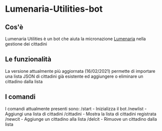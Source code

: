 # Lumenaria-Utilities-bot
## Cos'è
Lumenaria Utilities è un bot che aiuta la micronazione [Lumenaria](https://t.me/RepubblicaLumenaria) nella gestione dei cittadini
## Le funzionalità
La versione attualmente più aggiornata (16/02/2021) permette di importare una lista JSON di cittadini già esistente ed aggiungere o eliminare un cittadino dalla lista
## I comandi
I comandi attualmente presenti sono:
/start - Inizializza il bot
/newlist - Aggiungi una lista di cittadini
/cittadini - Mostra la lista di cittadini registrata
/newcit - Aggiunge un cittadino alla lista
/delcit - Rimuove un cittadino dalla lista
